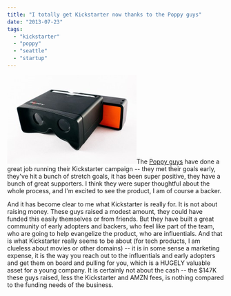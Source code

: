 ```yaml
---
title: "I totally get Kickstarter now thanks to the Poppy guys"
date: "2013-07-23"
tags: 
  - "kickstarter"
  - "poppy"
  - "seattle"
  - "startup"
---
```


[![poppy3d.com](images/logo-on-poppy1-300x206.jpg)](http://theludwigs.com/wp-content/uploads/2013/07/logo-on-poppy1.jpg)The [Poppy guys](http://www.kickstarter.com/projects/935366406/poppy-turn-your-iphone-into-a-3d-camera-0) have done a great job running their Kickstarter campaign -- they met their goals early, they've hit a bunch of stretch goals, it has been super positive, they have a bunch of great supporters. I think they were super thoughtful about the whole process, and I'm excited to see the product, I am of course a backer.

And it has become clear to me what Kickstarter is really for. It is not about raising money. These guys raised a modest amount, they could have funded this easily themselves or from friends. But they have built a great community of early adopters and backers, who feel like part of the team, who are going to help evangelize the product, who are influentials. And that is what Kickstarter really seems to be about (for tech products, I am clueless about movies or other domains) -- it is in some sense a marketing expense, it is the way you reach out to the influentials and early adopters and get them on board and pulling for you, which is a HUGELY valuable asset for a young company. It is certainly not about the cash -- the $147K these guys raised, less the Kickstarter and AMZN fees, is nothing compared to the funding needs of the business.
